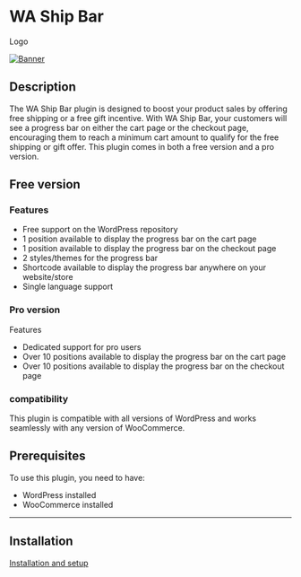 # WA Ship Bar

Logo

[![Banner](assets/images/banner.png)](www.webapplics.com)

## Description

The WA Ship Bar plugin is designed to boost your product sales by offering free shipping or a free gift incentive. With WA Ship Bar, your customers will see a progress bar on either the cart page or the checkout page, encouraging them to reach a minimum cart amount to qualify for the free shipping or gift offer. This plugin comes in both a free version and a pro version.

## Free version

### Features

- Free support on the WordPress repository
- 1 position available to display the progress bar on the cart page
- 1 position available to display the progress bar on the checkout page
- 2 styles/themes for the progress bar
- Shortcode available to display the progress bar anywhere on your website/store
- Single language support

### Pro version

Features

- Dedicated support for pro users
- Over 10 positions available to display the progress bar on the cart page
- Over 10 positions available to display the progress bar on the checkout page

### compatibility

This plugin is compatible with all versions of WordPress and works seamlessly with any version of WooCommerce.

## Prerequisites

To use this plugin, you need to have:

- WordPress installed
- WooCommerce installed

---

## Installation

[Installation and setup](setup/README.md)
